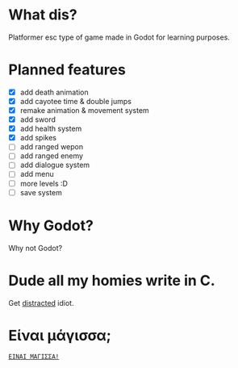 # What dis?
Platformer esc type of game made in Godot for learning purposes.

# Planned features
- [x] add death animation
- [x] add cayotee time & double jumps
- [x] remake animation & movement system
- [x] add sword
- [x] add health system 
- [x] add spikes
- [ ] add ranged wepon
- [ ] add ranged enemy
- [ ] add dialogue system
- [ ] add menu
- [ ] more levels :D
- [ ] save system

# Why Godot?
Why not Godot?

# Dude all my homies write in C.
Get [distracted](https://online-go.com/) idiot.

# Είναι μάγισσα;
[`ΕΙΝΑΙ ΜΑΓΙΣΣΑ!`](https://www.youtube.com/watch?v=05ea7ASEIkE)

